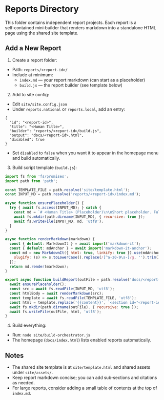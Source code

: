 # Reports Directory

This folder contains independent report projects. Each report is a self‑contained mini‑builder that renders markdown into a standalone HTML page using the shared site template.

## Add a New Report

1) Create a report folder:

- Path: `reports/<report-id>/`
- Include at minimum:
  - `index.md` — your report markdown (can start as a placeholder)
  - `build.js` — the report builder (see template below)

2) Add to site config:

- Edit `site/site.config.json`
- Under `reports.national` or `reports.local`, add an entry:

```
{
  "id": "<report-id>",
  "title": "<Human Title>",
  "builder": "reports/<report-id>/build.js",
  "output": "docs/<report-id>.html",
  "disabled": true
}
```

- Set `disabled` to `false` when you want it to appear in the homepage menu and build automatically.

3) Build script template (`build.js`):

```js
import fs from 'fs/promises';
import path from 'path';

const TEMPLATE_FILE = path.resolve('site/template.html');
const INPUT_MD = path.resolve('reports/<report-id>/index.md');

async function ensurePlaceholder() {
  try { await fs.access(INPUT_MD); } catch {
    const md = `# <Human Title> (Placeholder)\n\nShort placeholder. Full report coming soon.`;
    await fs.mkdir(path.dirname(INPUT_MD), { recursive: true });
    await fs.writeFile(INPUT_MD, md, 'utf8');
  }
}

async function renderMarkdown(markdown) {
  const { default: MarkdownIt } = await import('markdown-it');
  const { default: mdAnchor } = await import('markdown-it-anchor');
  const md = new MarkdownIt({ html: true, linkify: true }).use(mdAnchor, {
    slugify: (s) => s.toLowerCase().replace(/[^a-z0-9\s-]/g, '').trim().replace(/[\s-]+/g, '-')
  });
  return md.render(markdown);
}

export async function buildReport(outFile = path.resolve('docs/<report-id>.html')) {
  await ensurePlaceholder();
  const src = await fs.readFile(INPUT_MD, 'utf8');
  const htmlBody = await renderMarkdown(src);
  const template = await fs.readFile(TEMPLATE_FILE, 'utf8');
  const html = template.replace('{{content}}', `<section id="<report-id>">\n${htmlBody}\n</section>`);
  await fs.mkdir(path.dirname(outFile), { recursive: true });
  await fs.writeFile(outFile, html, 'utf8');
}
```

4) Build everything:

- Run: `node site/build-orchestrator.js`
- The homepage (`docs/index.html`) lists enabled reports automatically.

## Notes

- The shared site template is at `site/template.html` and shared assets under `site/assets/`.
- Keep report markdown concise; you can add sub‑sections and citations as needed.
- For large reports, consider adding a small table of contents at the top of `index.md`.
